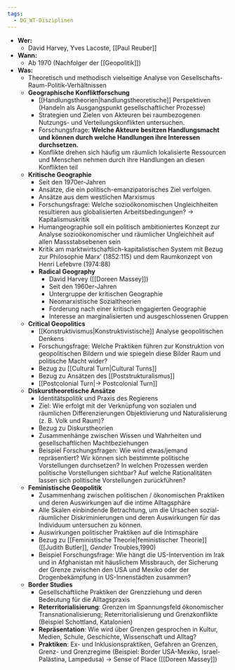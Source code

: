 ```yaml
---
tags:
  - DG_WT-Disziplinen
---
```


 - **Wer:**
	 - David Harvey, Yves Lacoste, [[Paul Reuber]]
- **Wann:**
	- Ab 1970 (Nachfolger der [[Geopolitik]])
- **Was:**
	- Theoretisch und methodisch vielseitige Analyse von Gesellschafts-Raum-Politik-Verhältnissen
	- **Geographische Konfliktforschung**
		- [[Handlungstheorien|handlungstheoretische]] Perspektiven (Handeln als Ausgangspunkt gesellschaftlicher Prozesse)
		- Strategien und Zielen von Akteuren bei raumbezogenen Nutzungs- und Verteilungskonflikten untersuchen.
		- Forschungsfrage: **Welche Akteure besitzen Handlungsmacht und können durch welche Handlungen ihre Interessen durchsetzen.**
		- Konflikte drehen sich häufig um räumlich lokalisierte Ressourcen und Menschen nehmen durch ihre Handlungen an diesen Konflikten teil
	- **Kritische Geographie**
		- Seit den 1970er-Jahren
		- Ansätze, die ein politisch-emanzipatorisches Ziel verfolgen.
		- Ansätze aus dem westlichen Marxismus
		- Forschungsfrage: Welche sozioökonomischen Ungleichheiten resultieren aus globalisierten Arbeitsbedingungen? → Kapitalismuskritik
		- Humangeographie soll ein politisch ambitioniertes Konzept zur Analyse sozioökonomischer und räumlicher Ungleichheit auf allen Massstabsebenen sein
		- Kritik am marktwirtschaftlich-kapitalistischen System mit Bezug zur Philosophie Marx’ (1852:115) und dem Raumkonzept von Henri Lefebvre (1974:88)
		- **Radical Geography**
			- David Harvey ([[Doreen Massey]])
			- Seit den 1960er-Jahren
			- Untergruppe der kritischen Geographie
			- Neomarxistische Sozialtheorien
			- Forderung nach einer kritisch engagierten Geographie
			- Interesse an marginalisierten und ausgeschlossenen Gruppen
	- **Critical Geopolitics**
		- [[Konstruktivismus|Konstruktivistische]] Analyse geopolitischen Denkens
		- Forschungsfrage: Welche Praktiken führen zur Konstruktion von geopolitischen Bildern und wie spiegeln diese Bilder Raum und politische Macht wider?
		- Bezug zu [[Cultural Turn|Cultural Turns]]
		- Bezug zu Ansätzen des [[Poststrukturalismus]]
		- [[Postcolonial Turn|→ Postcolonial Turn]]
	- **Diskurstheoretische Ansätze**
		- Identitätspolitik und Praxis des Regierens
		- Ziel: Wie erfolgt mit der Verknüpfung von sozialen und räumlichen Differenzierungen Objektivierung und Naturalisierung (z. B. Volk und Raum)?
		- Bezug zu Diskurstheorien
		- Zusammenhänge zwischen Wissen und Wahrheiten und gesellschaftlichen Machtbeziehungen
		- Beispiel Forschungsfragen: Wie wird etwas/jemand repräsentiert? Wir können sich bestimmte politische Vorstellungen durchsetzen? In welchen Prozessen werden politische Vorstellungen sichtbar? Auf welche Rationalitäten lassen sich politische Vorstellungen zurückführen?
	- **Feministische Geopolitik**
		- Zusammenhang zwischen politischen / ökonomischen Praktiken und deren Auswirkungen auf die intime Alltagsphäre
		- Alle Skalen einbindende Betrachtung, um die Ursachen sozial-räumlicher Diskriminierungen und deren Auswirkungen für das Individuum untersuchen zu können.
		- Auswirkungen politischer Praktiken auf die Intimsphäre
		- Bezug zu [[Feministische Theorie|feministischer Theorie]] ([[Judith Butler]], _Gender_ Troubles,1990)
		- Beispiel Forschungsfrage: Wie hängt die US-Intervention im Irak und in Afghanistan mit häuslichem Missbrauch, der Sicherung der Grenze zwischen den USA und Mexiko oder der Drogenbekämpfung in US-Innenstädten zusammen?
	- **Border Studies**
		- Gesellschaftliche Praktiken der Grenzziehung und deren Bedeutung für die Alltagspraxis
		- **Reterritorialisierung**: Grenzen im Spannungsfeld ökonomischer Transnationalisierung; Reterritorialisierung und Grenzkonflikte (Beispiel Schottland, Katalonien)
		- **Repräsentation**: Wie wird über Grenzen gesprochen in Kultur, Medien, Schule, Geschichte, Wissenschaft und Alltag?
		- **Praktiken**: Ex- und Inklusionspraktiken, Gefahren an Grenzen, Grenz- und Grenzregime (Beispiel: Border USA-Mexiko, Israel-Palästina, Lampedusa) → Sense of Place ([[Doreen Massey]])